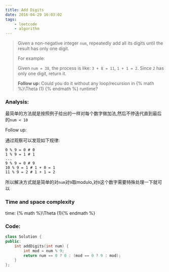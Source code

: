 ```yaml
---
title: Add Digits
date: 2016-04-29 16:03:02
tags: 
    - leetcode
    - algorithm
---
```

<!-- more -->
>Given a non-negative integer `num`, repeatedly add all its digits until the result has only one digit.
>
>For example:
>
>Given `num = 38`, the process is like: `3 + 8 = 11`, `1 + 1 = 2`. Since `2` has only one digit, return it.
>
>**Follow up:**
>Could you do it without any loop/recursion in {% math %}\Theta (1) {% endmath %} runtime?
<!-- more -->
### Analysis:
最简单的方法就是按照例子给出的一样对每个数字做加法,然后不停迭代直到最后的`num < 10`

Follow up:

通过观察可以发现如下规律:
```
0 % 9 = 0 # 0
1 % 9 = 1 # 1
...
9 % 9 = 0 # 9
10 % 9 = 1 # 1 + 0 = 1
11 % 9 = 2 # 1 + 1 = 2
```
所以解决方式就是简单的对`num`对`9`取modulo,对`0`这个数字需要特殊处理一下就可以
### Time and space complexity
time: {% math %}\Theta (1){% endmath %}
### Code:
```cpp
class Solution {
public:
    int addDigits(int num) {
        int mod = num % 9;
        return num == 0 ? 0 : (mod == 0 ? 9 : mod);
    }
};
```